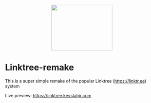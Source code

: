 <p align="center">
    <img src="https://www.freelogovectors.net/wp-content/uploads/2022/01/linktree-logo-freelogovectors.net_.png" width="200" height="150"/>
</p>

# Linktree-remake
This is a super simple remake of the popular Linktree (https://linktr.ee) system


Live preview: https://linktree.kevstahjr.com
